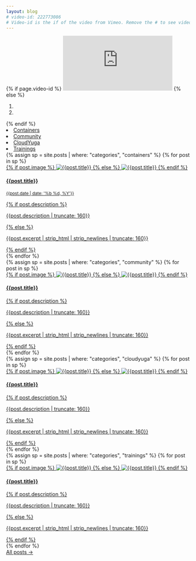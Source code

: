 ```yaml
---
layout: blog
# video-id: 222773086
# Video-id is the if of the video from Vimeo. Remove the # to see video in place of slider. 
---
```

 

<div class="col-md-12">
<div class="row carousel-holder">
<div class="col-md-12">
{% if page.video-id %}
        <iframe src="https://player.vimeo.com/video/{{page.video-id}}" class="video-header" frameborder="0" webkitallowfullscreen mozallowfullscreen allowfullscreen></iframe>
{% else %}
<div id="carousel-example-generic" class="carousel slide" data-ride="carousel">
    <ol class="carousel-indicators">
        <li data-target="#carousel-example-generic" data-slide-to="0" class="active"></li>
        <li data-target="#carousel-example-generic" data-slide-to="1"></li>
    </ol>
    <div class="carousel-inner">
        <div class="item active">
            <img class="slide-image" src="{{site.baseurl}}/images/blogs/blog-1.jpg" alt="">
        </div>
        <div class="item">
            <img class="slide-image" src="{{site.baseurl}}/images/blogs/blog-2.jpg" alt="">
        </div>
    </div>
<a class="left carousel-control" href="#carousel-example-generic" data-slide="prev">
        <span class="glyphicon glyphicon-chevron-left"></span>
    </a>
    <a class="right carousel-control" href="#carousel-example-generic" data-slide="next">
        <span class="glyphicon glyphicon-chevron-right"></span>
    </a>
</div>
{% endif %}
</div>
</div>
<nav class="pills pills-blog list-group list-group-horizontal">
    <li class="contain active"><a href="/achive/#contain" class="list-group-item">Containers</a></li>
    <li class="community"><a href="/achive/#community" class="list-group-item">Community</a></li>
    <li class="cloudyuga"><a href="/achive/#cloudyuga" class="list-group-item">CloudYuga</a></li>
    <li class="trainings"><a href="/achive/#trainings" class="list-group-item">Trainings</a></li>
</nav>
<div class="contain archive plain-links">                
<div class="masonry-container">
{% assign sp = site.posts | where: "categories", "containers" %}
{% for post in sp %}
<a href="{{site.baseurl}}{{post.url}}">
<div class="item">
<div class="thumbnail">
        {% if post.image %}
            <img src="{{site.baseurl}}/images/blogs/{{post.image}}" alt="{{post.title}}">
        {% else %}
            <img src="{{site.baseurl}}/images/blogs/blog-fallback.jpg" alt="{{post.title}}">
        {% endif %}
    <div class="caption">
        <h4>{{post.title}}</h4>
        <p><small>{{post.date | date: '%b %d, %Y'}}</small></p>
        {% if post.description %}
        <p>{{post.description | truncate: 160}}</p>
        {% else %}
        <p>{{post.excerpt | strip_html | strip_newlines | truncate: 160}}</p>
        {% endif %}
    </div>
</div>
</div>
</a>
{% endfor %}
</div>
</div>
<div class="community archive plain-links hide">                
<div class="masonry-container">
{% assign sp = site.posts | where: "categories", "community" %}
{% for post in sp %}
<a href="{{site.baseurl}}{{post.url}}">
<div class="item">
<div class="thumbnail">
    {% if post.image %}
        <img src="{{site.baseurl}}/images/blogs/{{post.image}}" alt="{{post.title}}">
    {% else %}
        <img src="{{site.baseurl}}/images/blogs/blog-fallback.jpg" alt="{{post.title}}">
    {% endif %}
    <div class="caption">
        <h4>{{post.title}}</h4>
        {% if post.description %}
        <p>{{post.description | truncate: 160}}</p>
        {% else %}
        <p>{{post.excerpt | strip_html | strip_newlines | truncate: 160}}</p>
        {% endif %}
    </div>
</div>
</div>
</a>
{% endfor %}
</div>  
</div>       
<div class="cloudyuga archive plain-links hide">        
<div class="masonry-container">
{% assign sp = site.posts | where: "categories", "cloudyuga" %}
{% for post in sp %}
<a href="{{site.baseurl}}{{post.url}}">
<div class="item">
<div class="thumbnail">
    {% if post.image %}
        <img src="{{site.baseurl}}/images/blogs/{{post.image}}" alt="{{post.title}}">
    {% else %}
        <img src="{{site.baseurl}}/images/blogs/blog-fallback.jpg" alt="{{post.title}}">
    {% endif %}
    <div class="caption">
        <h4>{{post.title}}</h4>
        {% if post.description %}
        <p>{{post.description | truncate: 160}}</p>
        {% else %}
        <p>{{post.excerpt | strip_html | strip_newlines | truncate: 160}}</p>
        {% endif %}
    </div>
</div>
</div>
</a>
{% endfor %}
</div>
</div>
<div class="trainings archive plain-links hide">    
           
<div class="masonry-container">
{% assign sp = site.posts | where: "categories", "trainings" %}
{% for post in sp %}
<a href="{{site.baseurl}}{{post.url}}">
<div class="item">
<div class="thumbnail">
    {% if post.image %}
        <img src="{{site.baseurl}}/images/blogs/{{post.image}}" alt="{{post.title}}">
    {% else %}
        <img src="{{site.baseurl}}/images/blogs/blog-fallback.jpg" alt="{{post.title}}">
    {% endif %}
    <div class="caption">
        <h4>{{post.title}}</h4>
        {% if post.description %}
        <p>{{post.description | truncate: 160}}</p>
        {% else %}
        <p>{{post.excerpt | strip_html | strip_newlines | truncate: 160}}</p>
        {% endif %}
    </div>

</div>
</div>
</a>
{% endfor %}
</div>         
</div>
<div class="row">
    <div class="col-md-2 text-right pull-right"><a href="/blog/all/">All posts →</a></div>
</div>
</div>



